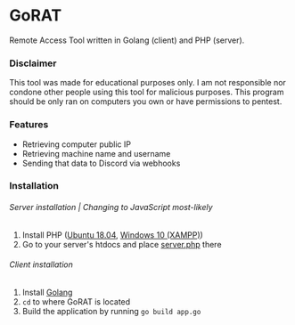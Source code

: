 # GoRAT
Remote Access Tool written in Golang (client) and PHP (server).

### Disclaimer
This tool was made for educational purposes only.
I am not responsible nor condone other people using this tool for malicious purposes.
This program should be only ran on computers you own or have permissions to pentest.

### Features
* Retrieving computer public IP
* Retrieving machine name and username
* Sending that data to Discord via webhooks

### Installation
###### Server installation | Changing to JavaScript most-likely
1. Install PHP ([Ubuntu 18.04](https://linuxize.com/post/how-to-install-php-on-ubuntu-18-04/), [Windows 10 (XAMPP)](https://www.apachefriends.org/download.html))
2. Go to your server's htdocs and place [server.php](https://github.com/tinopai/gorat/blob/master/server/server.php) there
###### Client installation
1. Install [Golang](https://golang.org/doc/install)
2. `cd` to where GoRAT is located
3. Build the application by running `go build app.go`
